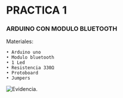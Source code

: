 # PRACTICA 1
### ARDUINO CON MODULO BLUETOOTH
Materiales:

```
• Arduino uno
• Modulo bluetooth
• 1 Led
• Resistencia 330Ω
• Protoboard
• Jumpers
```
![Evidencia.](https://github.com/HH804/PRACTICAS_DEBSE_P2/blob/main/LED-BLUETOOTH.jpeg)
